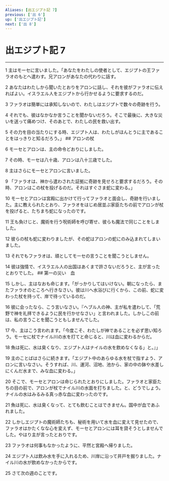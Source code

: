 ```yaml
---
Aliases: [出エジプト記 7]
previous: ['出 6']
up: ['出エジプト記']
next: ['出 8']
---
```

# 出エジプト記 7

***




1 
主はモーセに言いました。「あなたをわたしの使者として、エジプトの王ファラオのもとへ遣わす。兄アロンがあなたの代わりに話す。 



2 
あなたはわたしから聞いたとおりをアロンに話し、それを彼がファラオに伝えればよい。イスラエル人をエジプトから行かせるように要求するのだ。 



3 
ファラオは簡単には承知しないので、わたしはエジプトで数々の奇跡を行う。 



4 
それでも、彼はなかなか言うことを聞かないだろう。そこで最後に、大きな災いを送って痛めつけ、そのあとで、わたしの民を救い出す。 



5 
その力を目の当たりにする時、エジプト人は、わたしがほんとうに主であることをはっきりと知るだろう。」 ## アロンの杖 



6 
モーセとアロンは、主の命令どおりにしました。 



7 
その時、モーセは八十歳、アロンは八十三歳でした。 



8 
主はさらにモーセとアロンに言いました。 



9 
「ファラオは、神から遣わされた証拠に奇跡を見せろと要求するだろう。その時、アロンはこの杖を投げるのだ。それはすぐさま蛇に変わる。」 



10 
モーセとアロンは宮殿に出かけて行ってファラオと面会し、奇跡を行いました。主に教えられたとおり、ファラオをはじめ居並ぶ家臣たちの前でアロンが杖を投げると、たちまち蛇になったのです。 



11 
王も負けじと、魔術を行う呪術師を呼び寄せ、彼らも魔法で同じことをしました。 



12 
彼らの杖も蛇に変わりましたが、その蛇はアロンの蛇にのみ込まれてしまいました。 



13 
それでもファラオは、頑としてモーセの言うことを聞こうとしません。 



14 
彼は強情で、イスラエル人の出国はあくまで許さないだろうと、主が言ったとおりでした。 ## 第一の災い　血 



15 
しかし、主はなおも命じます。「がっかりしてはいけない。朝になったら、またファラオのところへ行きなさい。彼は川へ水浴びに行くから、この前、蛇に変わった杖を持って、岸で待っているのだ。 



16 
彼に会ったなら、こう言いなさい。『ヘブル人の神、主が私を遣わして、「荒野で神を礼拝できるように民を行かせなさい」と言われました。しかしこの前は、私の言うことを聞こうともしませんでした。 



17 
今、主はこう言われます。「今度こそ、わたしが神であることを必ず思い知ろう。モーセに杖でナイル川の水を打てと命じると、川は血に変わるからだ。 



18 
魚は死に、水は臭くなり、エジプト人はナイルの水を飲めなくなる」と。』」 



19 
主のことばはさらに続きます。「エジプト中のあらゆる水を杖で指すよう、アロンに言いなさい。そうすれば、川、運河、沼地、池から、家の中の鉢や水差しにくんだ水まで、みな血に変わる。」 



20 
そこで、モーセとアロンは命じられたとおりにしました。ファラオと家臣たちの目の前で、アロンが杖でナイル川の水面を打ちました。と、どうでしょう。ナイルの水はみるみる真っ赤な血に変わったのです。 



21 
魚は死に、水は臭くなって、とても飲むことはできません。国中が血であふれました。 



22 
しかしエジプトの魔術師たちも、秘術を用いて水を血に変えて見せたので、ファラオはかたくなな心を変えず、モーセとアロンには耳を貸そうとしませんでした。やはり主が言ったとおりです。 



23 
ファラオは何事もなかったように、平然と宮殿へ帰りました。 



24 
エジプト人は飲み水を手に入れるため、川岸に沿って井戸を掘りました。ナイル川の水が飲めなかったからです。 



25 
さて次の週のことです。
